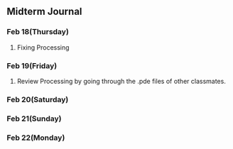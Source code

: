 ## Midterm Journal 
### Feb 18(Thursday)
1. Fixing Processing
### Feb 19(Friday)
1. Review Processing by going through the .pde files of other classmates. 
### Feb 20(Saturday)
### Feb 21(Sunday)
### Feb 22(Monday)
